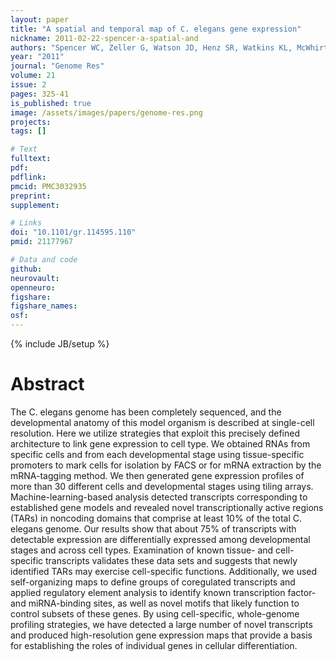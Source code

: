 ```yaml
---
layout: paper
title: "A spatial and temporal map of C. elegans gene expression"
nickname: 2011-02-22-spencer-a-spatial-and
authors: "Spencer WC, Zeller G, Watson JD, Henz SR, Watkins KL, McWhirter RD, Petersen S, Sreedharan VT, Widmer C, Jo J, Reinke V, Petrella L, Strome S, Von Stetina SE, Katz M, Shaham S, Ratsch G, Miller DM 3rd"
year: "2011"
journal: "Genome Res"
volume: 21
issue: 2
pages: 325-41
is_published: true
image: /assets/images/papers/genome-res.png
projects:
tags: []

# Text
fulltext:
pdf:
pdflink:
pmcid: PMC3032935
preprint:
supplement:

# Links
doi: "10.1101/gr.114595.110"
pmid: 21177967

# Data and code
github:
neurovault:
openneuro:
figshare:
figshare_names:
osf:
---
```

{% include JB/setup %}

# Abstract

The C. elegans genome has been completely sequenced, and the developmental anatomy of this model organism is described at single-cell resolution. Here we utilize strategies that exploit this precisely defined architecture to link gene expression to cell type. We obtained RNAs from specific cells and from each developmental stage using tissue-specific promoters to mark cells for isolation by FACS or for mRNA extraction by the mRNA-tagging method. We then generated gene expression profiles of more than 30 different cells and developmental stages using tiling arrays. Machine-learning-based analysis detected transcripts corresponding to established gene models and revealed novel transcriptionally active regions (TARs) in noncoding domains that comprise at least 10% of the total C. elegans genome. Our results show that about 75% of transcripts with detectable expression are differentially expressed among developmental stages and across cell types. Examination of known tissue- and cell-specific transcripts validates these data sets and suggests that newly identified TARs may exercise cell-specific functions. Additionally, we used self-organizing maps to define groups of coregulated transcripts and applied regulatory element analysis to identify known transcription factor- and miRNA-binding sites, as well as novel motifs that likely function to control subsets of these genes. By using cell-specific, whole-genome profiling strategies, we have detected a large number of novel transcripts and produced high-resolution gene expression maps that provide a basis for establishing the roles of individual genes in cellular differentiation.
